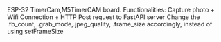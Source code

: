 ESP-32 TimerCam,M5TimerCAM board.
Functionalities: Capture photo + Wifi Connection + HTTP Post request to FastAPI server
Change the .fb_count, .grab_mode,.jpeg_quality, .frame_size accordingly, instead of using setFrameSize 
